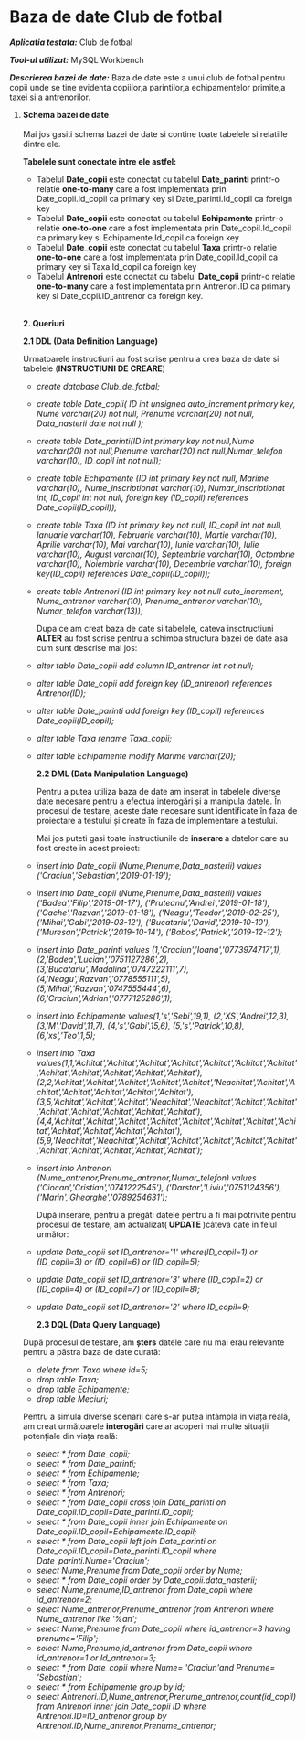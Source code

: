 <h1> Baza de date Club de fotbal</h1>

***Aplicatia testata:*** Club de fotbal

***Tool-ul utilizat:*** MySQL Workbench

***Descrierea bazei de date:*** Baza de date este a unui club de fotbal pentru copii unde se tine evidenta copiilor,a parintilor,a echipamentelor primite,a taxei si a antrenorilor.

<ol>
<li><strong>Schema bazei de date</strong> </li>
<br>
Mai jos gasiti schema bazei de date si contine toate tabelele si relatiile dintre ele.


<strong> Tabelele sunt conectate intre ele astfel: </strong>

<ul>
  <li> Tabelul <strong>Date_copii </strong> este conectat cu tabelul <strong>Date_parinti </strong> printr-o relatie <strong>one-to-many</strong> care a fost implementata prin Date_copii.Id_copil ca primary key si Date_parinti.Id_copil ca foreign key </li>
  <li> Tabelul <strong>Date_copii </strong> este conectat cu tabelul <strong>Echipamente</strong> printr-o relatie <strong>one-to-one </strong> care a fost implementata prin Date_copil.Id_copil ca primary key si Echipamente.Id_copil ca foreign key</li>
  <li> Tabelul <strong>Date_copii</strong> este conectat cu tabelul <strong>Taxa</strong> printr-o relatie <strong>one-to-one</strong> care a fost implementata prin Date_copil.Id_copil ca primary key si Taxa.Id_copil ca foreign key </li>
  <li> Tabelul <strong>Antrenori</strong> este conectat cu tabelul <strong>Date_copii</strong> printr-o relatie <strong>one-to-many</strong> care a fost implementata prin Antrenori.ID ca primary key si Date_copii.ID_antrenor ca foreign key.</li>
</ul><br>

<strong>2. Queriuri</li><br></strong>


  <strong> 2.1 DDL (Data Definition Language)</strong>


  Urmatoarele instructiuni au fost scrise pentru a crea baza de date si tabelele (<strong>INSTRUCTIUNI DE CREARE</strong>)
  
* <em>create database Club_de_fotbal;</em>

* <em>create table Date_copii(
ID int unsigned auto_increment primary key,
Nume varchar(20) not null,
Prenume varchar(20) not null,
Data_nasterii date not null
);</em>

* <em>create table Date_parinti(ID int primary key not null,Nume varchar(20) not null,Prenume varchar(20) not null,Numar_telefon varchar(10),
ID_copil int not null);

* create table Echipamente
(ID int primary key not null,
Marime varchar(10),
Nume_inscriptionat varchar(10),
Numar_inscriptionat int,
ID_copil int not null,
foreign key (ID_copil) references Date_copii(ID_copil));

* create table Taxa
(ID int primary key not null,
ID_copil int not null,
Ianuarie varchar(10),
Februarie varchar(10),
Martie varchar(10),
Aprilie varchar(10),
Mai varchar(10),
Iunie varchar(10),
Iulie varchar(10),
August varchar(10),
Septembrie varchar(10),
Octombrie varchar(10),
Noiembrie varchar(10),
Decembrie varchar(10),
foreign key(ID_copil) references Date_copii(ID_copil));

* create table Antrenori
(ID int primary key not null auto_increment,
Nume_antrenor varchar(10),
Prenume_antrenor varchar(10),
Numar_telefon varchar(13));</em>

  Dupa ce am creat baza de date si tabelele, cateva insctructiuni <strong>ALTER</strong> au fost scrise pentru a schimba structura bazei de date asa cum sunt descrise mai jos:

* <em>alter table Date_copii add column ID_antrenor int not null;
* alter table Date_copii add foreign key (ID_antrenor) references Antrenor(ID);
* alter table Date_parinti add foreign key (ID_copil) references Date_copii(ID_copil);
* alter table Taxa rename Taxa_copii;
* alter table Echipamente modify Marime varchar(20);</em>

  
  <strong> 2.2 DML (Data Manipulation Language)</strong>

  Pentru a putea utiliza baza de date am inserat in tabelele diverse date necesare pentru a efectua interogări și a manipula datele. 
  În procesul de testare, aceste date necesare sunt identificate în faza de proiectare a testului și create în faza de implementare a testului. 

  Mai jos puteti gasi toate instructiunile de <strong>inserare </strong> a datelor care au fost create in acest proiect:
  
 * <em> insert into Date_copii (Nume,Prenume,Data_nasterii) values ('Craciun','Sebastian','2019-01-19');
 * insert into Date_copii (Nume,Prenume,Data_nasterii) values 
  ('Badea','Filip','2019-01-17'),
  ('Pruteanu','Andrei','2019-01-18'),
  ('Gache','Razvan','2019-01-18'),
  ('Neagu','Teodor','2019-02-25'),
  ('Mihai','Gabi','2019-03-12'),
  ('Bucatariu','David','2019-10-10'),
  ('Muresan','Patrick','2019-10-14'),
  ('Babos','Patrick','2019-12-12');
* insert into Date_parinti values
(1,'Craciun','Ioana','0773974717',1),
(2,'Badea','Lucian','0751127286',2),
(3,'Bucatariu','Madalina','0747222111',7),
(4,'Neagu','Razvan','0778555111',5),
(5,'Mihai','Razvan','0747555444',6),
(6,'Craciun','Adrian','0777125286',1);
* insert into Echipamente
 values(1,'s','Sebi',19,1),
 (2,'XS','Andrei',12,3),
 (3,'M','David',11,7),
 (4,'s','Gabi',15,6),
 (5,'s','Patrick',10,8),
 (6,'xs','Teo',1,5);
* insert into Taxa 
values(1,1,'Achitat','Achitat','Achitat','Achitat','Achitat','Achitat','Achitat','Achitat','Achitat','Achitat','Achitat','Achitat'),
(2,2,'Achitat','Achitat','Achitat','Achitat','Achitat','Neachitat','Achitat','Achitat','Achitat','Achitat','Achitat','Achitat'),
(3,5,'Achitat','Achitat','Achitat','Neachitat','Neachitat','Achitat','Achitat','Achitat','Achitat','Achitat','Achitat','Achitat'),
(4,4,'Achitat','Achitat','Achitat','Achitat','Achitat','Achitat','Achitat','Achitat','Achitat','Achitat','Achitat','Achitat'),
(5,9,'Neachitat','Neachitat','Achitat','Achitat','Achitat','Achitat','Achitat','Achitat','Achitat','Achitat','Achitat','Achitat');
* insert into Antrenori (Nume_antrenor,Prenume_antrenor,Numar_telefon) 
values ('Ciocan','Cristian','0741222545'),
('Darstar','Liviu','0751124356'),
('Marin','Gheorghe','0789254631');</em>

  După inserare, pentru a pregăti datele pentru a fi mai potrivite pentru procesul de testare, am actualizat(<strong> UPDATE </strong>)câteva date în felul următor:

* <em>update Date_copii set ID_antrenor='1' where(ID_copil=1) or (ID_copil=3) or (ID_copil=6) or (ID_copil=5);
* update Date_copii set ID_antrenor='3' where (ID_copil=2) or (ID_copil=4) or (ID_copil=7) or (ID_copil=8);
* update Date_copii set ID_antrenor='2' where ID_copil=9;</em>

  <strong>2.3 DQL (Data Query Language)</strong>

După procesul de testare, am <strong>șters</strong> datele care nu mai erau relevante pentru a păstra baza de date curată: 

* <em>delete from Taxa where id=5;
* drop table Taxa;
* drop table Echipamente;
* drop table Meciuri;</em>

Pentru a simula diverse scenarii care s-ar putea întâmpla în viața reală, am creat următoarele <strong>interogări </strong> care ar acoperi mai multe situații potențiale din viața reală:

* <em>select * from Date_copii;
* select * from Date_parinti;
* select * from Echipamente;
* select * from Taxa;
* select * from Antrenori;
* select * from Date_copii cross join Date_parinti on Date_copii.ID_copil=Date_parinti.ID_copil;
* select * from Date_copii inner join Echipamente on Date_copii.ID_copil=Echipamente.ID_copil;
* select * from Date_copii left join Date_parinti on Date_copii.ID_copil=Date_parinti.ID_copil where Date_parinti.Nume='Craciun';
* select Nume,Prenume from Date_copii order by Nume;
* select * from Date_copii order by Date_copii.data_nasterii;
* select Nume,prenume,ID_antrenor from Date_copii where id_antrenor=2;
* select Nume_antrenor,Prenume_antrenor from Antrenori where Nume_antrenor like '%an';
* select  Nume,Prenume from  Date_copii where id_antrenor=3 having prenume='Filip';
* select Nume,Prenume,id_antrenor from Date_copii where id_antrenor=1 or Id_antrenor=3;
* select * from Date_copii where Nume= 'Craciun'and Prenume= 'Sebastian';
* select * from Echipamente group by id;
* select Antrenori.ID,Nume_antrenor,Prenume_antrenor,count(id_copil) from Antrenori
 inner join Date_copii ID where Antrenori.ID=ID_antrenor group by Antrenori.ID,Nume_antrenor,Prenume_antrenor;</em>
    

</ol>
